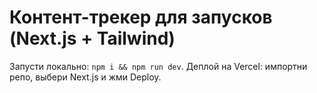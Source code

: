 # Контент-трекер для запусков (Next.js + Tailwind)

Запусти локально: `npm i && npm run dev`. Деплой на Vercel: импортни репо, выбери Next.js и жми Deploy.

